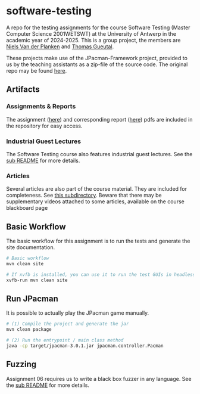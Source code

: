 # software-testing

A repo for the testing assignments for the course Software Testing (Master Computer Science 2001WETSWT) at the University of Antwerp in the academic year of 2024-2025. This is a group project, the members are [Niels Van der Planken](https://github.com/N1ELS2000) and [Thomas Gueutal](https://github.com/ELthomasoPostfix).

These projects make use of the JPacman-Framework project, provided to us by the teaching assistants as a zip-file of the source code. The original repo may be found [here](https://github.com/SERG-Delft/jpacman-framework).

## Artifacts

### Assignments & Reports

The assignment ([here](/assignments)) and corresponding report ([here](/reports)) pdfs are included in the repository for easy access.

### Industrial Guest Lectures

The Software Testing course also features industrial guest lectures. See the [sub README](/guest-lectures/README.md) for more details.

### Articles

Several articles are also part of the course material. They are included for completeness. See [this subdirectory](/articles). Beware that there may be supplementary videos attached to some articles, available on the course blackboard page 


## Basic Workflow

The basic workflow for this assignment is to run the tests and generate the site documentation.

```sh
# Basic workflow
mvn clean site

# If xvfb is installed, you can use it to run the test GUIs in headless mode.
xvfb-run mvn clean site
```

## Run JPacman

It is possible to actually play the JPacman game manually.

```sh
# (1) Compile the project and generate the jar
mvn clean package

# (2) Run the entrypoint / main class method
java -cp target/jpacman-3.0.1.jar jpacman.controller.Pacman
```

## Fuzzing

Assignment 06 requires us to write a black box fuzzer in any language.
See the [sub README](/src/fuzz/README.md) for more details.
